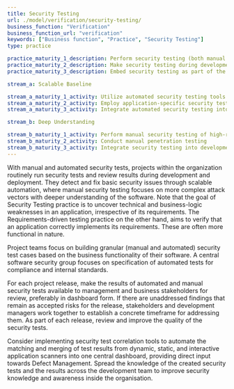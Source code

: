 ```yaml
---
title: Security Testing
url: ./model/verification/security-testing/
business_function: "Verification"
business_function_url: "verification"
keywords: ["Business function", "Practice", "Security Testing"]
type: practice

practice_maturity_1_description: Perform security testing (both manual and tool based) to discover security defects.
practice_maturity_2_description: Make security testing during development more complete and efficient through automation complemented with regular manual security penetration tests.
practice_maturity_3_description: Embed security testing as part of the development and deployment processes.

stream_a: Scalable Baseline

stream_a_maturity_1_activity: Utilize automated security testing tools
stream_a_maturity_2_activity: Employ application-specific security testing automation
stream_a_maturity_3_activity: Integrate automated security testing into the build and deploy process

stream_b: Deep Understanding

stream_b_maturity_1_activity: Perform manual security testing of high-risk components
stream_b_maturity_2_activity: Conduct manual penetration testing
stream_b_maturity_3_activity: Integrate security testing into development process
---
```


With manual and automated security tests, projects within the organization routinely run security tests and review results during development and deployment. They detect and fix basic security issues through scalable automation, where manual security testing focuses on more complex attack vectors with deeper understanding of the software. Note that the goal of Security Testing practice is to uncover technical and business-logic weaknesses in an application, irrespective of its requirements. The Requirements-driven testing practice on the other hand, aims to verify that an application correctly implements its requirements. These are often more functional in nature.

Project teams focus on building granular (manual and automated) security test cases based on the business functionality of their software. A central software security group focuses on specification of automated tests for compliance and internal standards.

For each project release, make the results of automated and manual security tests available to management and business stakeholders for review, preferably in dashboard form. If there are unaddressed findings that remain as accepted risks for the release, stakeholders and development managers work together to establish a concrete timeframe for addressing them. As part of each release, review and improve the quality of the security tests.

Consider implementing security test correlation tools to automate the matching and merging of test results from dynamic, static, and interactive application scanners into one central dashboard, providing direct input towards Defect Management. Spread the knowledge of the created security tests and the results across the development team to improve security knowledge and awareness inside the organisation.

